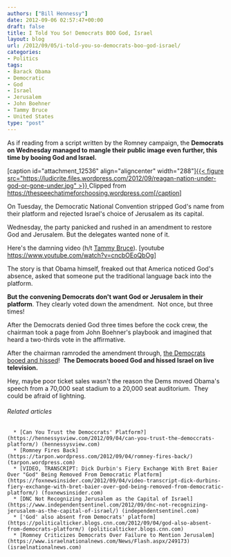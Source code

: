 ```yaml
---
authors: ["Bill Hennessy"]
date: 2012-09-06 02:57:47+00:00
draft: false
title: I Told You So! Democrats BOO God, Israel
layout: blog
url: /2012/09/05/i-told-you-so-democrats-boo-god-israel/
categories:
- Politics
tags:
- Barack Obama
- Democratic
- God
- Israel
- Jerusalem
- John Boehner
- Tammy Bruce
- United States
type: "post"
---
```


As if reading from a script written by the Romney campaign, the **Democrats on Wednesday managed to mangle their public image even further, this time by booing God and Israel.**

[caption id="attachment_12536" align="aligncenter" width="288"][{{< figure src="https://ludicrite.files.wordpress.com/2012/09/reagan-nation-under-god-or-gone-under.jpg" >}}
](https://ludicrite.files.wordpress.com/2012/09/reagan-nation-under-god-or-gone-under.jpg) Clipped from https://thespeechatimeforchoosing.wordpress.com[/caption]

On Tuesday, the Democratic National Convention stripped God's name from their platform and rejected Israel's choice of Jerusalem as its capital.

Wednesday, the party panicked and rushed in an amendment to restore God and Jerusalem. But the delegates wanted none of it.

Here's the damning video (h/t [Tammy Bruce](https://tammybruce.com/2012/09/watch-democrats-boo-as-god-jerusalem-are-put-back-in-party-platform.html)).
[youtube https://www.youtube.com/watch?v=cncbOEoQbOg]

The story is that Obama himself, freaked out that America noticed God's absence, asked that someone put the traditional language back into the platform.

**But the convening Democrats don't want God or Jerusalem in their platform**. They clearly voted down the amendment.  Not once, but three times!

After the Democrats denied God three times before the cock crew, the chairman took a page from John Boehner's playbook and imagined that heard a two-thirds vote in the affirmative.

After the chairman ramroded the amendment through, [the Democrats booed and hissed](https://thespeechatimeforchoosing.wordpress.com/2012/09/05/unreal-democrats-boo-inclusion-of-god-jerusalem-in-dnc-platform/)!  **The Democrats booed God and hissed Israel on live television.**

Hey, maybe poor ticket sales wasn't the reason the Dems moved Obama's speech from a 70,000 seat stadium to a 20,000 seat auditorium.  They could be afraid of lightning.


###### Related articles





	  * [Can You Trust the Democcrats' Platform?](https://hennessysview.com/2012/09/04/can-you-trust-the-democcrats-platform/) (hennessysview.com)
	  * [Romney Fires Back](https://tarpon.wordpress.com/2012/09/04/romney-fires-back/) (tarpon.wordpress.com)
	  * [VIDEO, TRANSCRIPT: Dick Durbin's Fiery Exchange With Bret Baier Over "God" Being Removed From Democratic Platform](https://foxnewsinsider.com/2012/09/04/video-transcript-dick-durbins-fiery-exchange-with-bret-baier-over-god-being-removed-from-democratic-platform/) (foxnewsinsider.com)
	  * [DNC Not Recognizing Jerusalem as the Capital of Israel](https://www.independentsentinel.com/2012/09/dnc-not-recognizing-jerusalem-as-the-capital-of-israel/) (independentsentinel.com)
	  * ['God' also absent from Democrats' platform](https://politicalticker.blogs.cnn.com/2012/09/04/god-also-absent-from-democrats-platform/) (politicalticker.blogs.cnn.com)
	  * [Romney Criticizes Democrats Over Failure to Mention Jerusalem](https://www.israelnationalnews.com/News/Flash.aspx/249173) (israelnationalnews.com)

